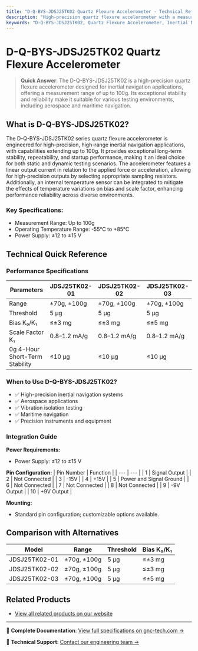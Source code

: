 ```yaml
---
title: "D-Q-BYS-JDSJ25TK02 Quartz Flexure Accelerometer - Technical Reference"
description: "High-precision quartz flexure accelerometer with a measurement range up to 100g, featuring exceptional stability and reliability."
keywords: "D-Q-BYS-JDSJ25TK02, Quartz Flexure Accelerometer, Inertial Navigation"
---
```


# D-Q-BYS-JDSJ25TK02 Quartz Flexure Accelerometer

> **Quick Answer**: The D-Q-BYS-JDSJ25TK02 is a high-precision quartz flexure accelerometer designed for inertial navigation applications, offering a measurement range of up to 100g. Its exceptional stability and reliability make it suitable for various testing environments, including aerospace and maritime navigation.

## What is D-Q-BYS-JDSJ25TK02?

The D-Q-BYS-JDSJ25TK02 series quartz flexure accelerometer is engineered for high-precision, high-range inertial navigation applications, with capabilities extending up to 100g. It provides exceptional long-term stability, repeatability, and startup performance, making it an ideal choice for both static and dynamic testing scenarios. The accelerometer features a linear output current in relation to the applied force or acceleration, allowing for high-precision outputs by selecting appropriate sampling resistors. Additionally, an internal temperature sensor can be integrated to mitigate the effects of temperature variations on bias and scale factor, enhancing performance reliability across diverse environments.

### Key Specifications:
- Measurement Range: Up to 100g
- Operating Temperature Range: -55°C to +85°C
- Power Supply: ±12 to ±15 V

## Technical Quick Reference

### Performance Specifications
| Parameters | JDSJ25TK02-01 | JDSJ25TK02-02 | JDSJ25TK02-03 |
| --- | --- | --- | --- |
| Range | ±70g, ±100g | ±70g, ±100g | ±70g, ±100g |
| Threshold | 5 µg | 5 µg | 5 µg |
| Bias K₀/K₁ | ≤±3 mg | ≤±3 mg | ≤±5 mg |
| Scale Factor K₁ | 0.8–1.2 mA/g | 0.8–1.2 mA/g | 0.8–1.2 mA/g |
| 0g 4-Hour Short-Term Stability | ≤10 µg | ≤10 µg | ≤10 µg |

### When to Use D-Q-BYS-JDSJ25TK02?
- ✅ High-precision inertial navigation systems
- ✅ Aerospace applications
- ✅ Vibration isolation testing
- ✅ Maritime navigation
- ✅ Precision instruments and equipment

### Integration Guide
**Power Requirements:**
- Power Supply: ±12 to ±15 V

**Pin Configuration:**
| Pin Number | Function |
| --- | --- |
| 1 | Signal Output |
| 2 | Not Connected |
| 3 | -15V |
| 4 | +15V |
| 5 | Power and Signal Ground |
| 6 | Not Connected |
| 7 | Not Connected |
| 8 | Not Connected |
| 9 | -9V Output |
| 10 | +9V Output |

**Mounting:**
- Standard pin configuration; customizable options available.

## Comparison with Alternatives
| Model | Range | Threshold | Bias K₀/K₁ |
| --- | --- | --- | --- |
| JDSJ25TK02-01 | ±70g, ±100g | 5 µg | ≤±3 mg |
| JDSJ25TK02-02 | ±70g, ±100g | 5 µg | ≤±3 mg |
| JDSJ25TK02-03 | ±70g, ±100g | 5 µg | ≤±5 mg |

## Related Products
- [View all related products on our website](https://www.gnc-tech.com/products/navigation/qac/)

---

📘 **Complete Documentation**: [View full specifications on gnc-tech.com →](https://www.gnc-tech.com/products/qac-accelerometer-flexure-jdsj25tk02)

💬 **Technical Support**: [Contact our engineering team →](https://www.gnc-tech.com/contact)